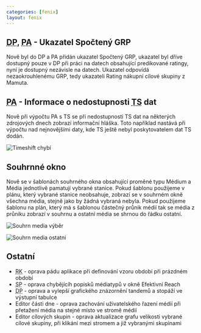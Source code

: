```yaml
---
categories: [fenix]
layout: fenix
---
```

## <abbr title="Detailní plán">DP</abbr>, <abbr title="Postanalýza">PA</abbr> - Ukazatel Spočtený GRP
Nově byl do DP a PA přidán ukazatel Spočtený GRP, ukazatel byl dříve dostupný pouze v DP při práci na datech obsahující predikované ratingy, nyní je dostupný nezávisle na datech. Ukazatel odpovídá nezaokrouhlenému GRP, tedy ukazateli Rating nákupní cílové skupiny z Mamuta.

## <abbr title="Postanalýza">PA</abbr> - Informace o nedostupnosti <abbr title="Timeshift - odložená sledovanost">TS</abbr> dat
Nově při výpočtu PA s TS se při nedostupnosti TS dat na některých zdrojových dnech zobrazí informační hláška. Toto například nastává při výpočtu nad nejnovějšími daty, kde TS ještě nebyl poskytovatelem dat TS dodán.

![Timeshift chybí]({{site.url}}/data/neni_timeshift.png)

## Souhrnné okno 
Nově se v šablonách souhrného okna obsahující proměné typu Médium a Média jednotlivě pamatují vybrané stanice. Pokud šablonu použijeme v plánu, který vybrané stanice neobsahuje, zobrazí se v souhrném okně všechna média, stejně jako by žádná vybraná nebyla. Pokud použijeme šablonu na plán, který má s šablonou částečný průnik médií tak se média z průniku zobrazí v souhrnu a ostatní média se shrnou do řádku ostatní.

![Souhrn media výběr]({{site.url}}/data/souhrn_media_vyber.png)

![Souhrn media ostatní]({{site.url}}/data/souhrn_media_ostatní.png)

## Ostatní
<ul>
	<li><abbr title="Reachové křivky">RK</abbr> - oprava pádu aplikace při definování vzoru období při prázdném období</li>
	<li><abbr title="Strategický plán">SP</abbr> - oprava chybějícíh popisků médiatypů v okně Efektivní Reach</li>
	<li><abbr title="Detailní plán">DP</abbr> - oprava a vylepší grafického znázornění tandemů a stopáží ve výstupní tabulce</li>
	<li>Editor části dne - oprava zachování uživatelského řazení médií při přetažení média na stejné místo ve stromě médií</li>   
	<li>Editor cílových skupin - oprava aktualizace grafu velikosti vybrané cílové skupiny, při klikání mezi stromem a již vybranými skupinami</li>   	
</ul>


